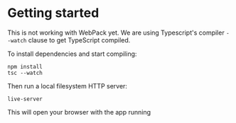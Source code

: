 # Getting started

This is not working with WebPack yet. We are using Typescript's compiler `--watch`
clause to get TypeScript compiled.

To install dependencies and start compiling:

```
npm install
tsc --watch
```

Then run a local filesystem HTTP server:

```
live-server
```

This will open your browser with the app running
